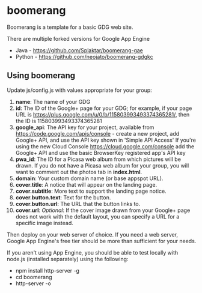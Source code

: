boomerang
=========
Boomerang is a template for a basic GDG web site.

There are multiple forked versions for Google App Engine
* Java - https://github.com/Splaktar/boomerang-gae
* Python - https://github.com/neojato/boomerang-gdgkc

Using boomerang
---------------
Update js/config.js with values appropriate for your group:

1. **name**: The name of your GDG
2. **id**: The ID of the Google+ page for your GDG; for example, if your page
   URL is https://plus.google.com/u/0/b/115803993493374365281/, then the ID
   is 115803993493374365281
3. **google_api**: The API key for your project, available from
   https://code.google.com/apis/console - create a new project, add Google+ API,
   and use the API key shown in 'Simple API Access'
   If you're using the new Cloud Console https://cloud.google.com/console
   add the Google+ API and use the basic BrowserKey registered app's API key
4. **pwa_id**: The ID for a Picasa web album from which pictures will be
   drawn. If you do not have a Picasa web album for your group, you will want
   to comment out the photos tab in **index.html**.
5. **domain**: Your custom domain name (or base appspot URL).
6. **cover.title**: A notice that will appear on the landing page.
7. **cover.subtitle**: More text to support the landing page notice.
8. **cover.button.text**: Text for the button.
9. **cover.button.url**: The URL that the button links to.
10. **cover.url**: _Optional_: If the cover image drawn from your Google+ page
   does not work with the default layout, you can specify a URL for a specific
   image instead.

Then deploy on your web server of choice. If you need a web server, Google App
Engine's free tier should be more than sufficient for your needs.

If you aren't using App Engine, you should be able to test locally with
node.js (installed separately) using the following:
* npm install http-server -g
* cd boomerang
* http-server -o
